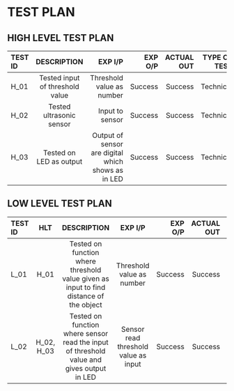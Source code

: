 # TEST PLAN
## HIGH LEVEL TEST PLAN

| TEST ID |         DESCRIPTION               |                   EXP I/P                          | EXP O/P   |  ACTUAL OUT | TYPE OF TEST |
| :---    |     :---:                         |                                     ---:           |  ---:     |         --: |          --: |    
| H_01    | Tested input of threshold value   | Threshold value as number                          | Success   | Success     | Technical    |   
| H_02    | Tested ultrasonic sensor          | Input to sensor                                    | Success   | Success     | Technical    |  
| H_03    | Tested on LED as output           | Output of sensor are digital which shows as in LED | Success   | Success     | Technical    |     


## LOW LEVEL TEST PLAN

| TEST ID |   HLT       |                   DESCRIPTION                                                             |                EXP I/P                   |  EXP O/P    | ACTUAL OUT | TYPE OF TEST |
|    :--- |     :---:   |                                                 :---:                                      |        :---:                             |         --: |        --: |          --: |  
| L_01    |  H_01       | Tested on function where threshold value given as input to find distance of the object    |Threshold value as number                      |    Success  | Success    |   Technical  |
| L_02    |  H_02, H_03 | Tested on function where sensor read the input of threshold value and gives output in LED |Sensor read threshold value as input |    Success  | Success    |   Technical  |
 



